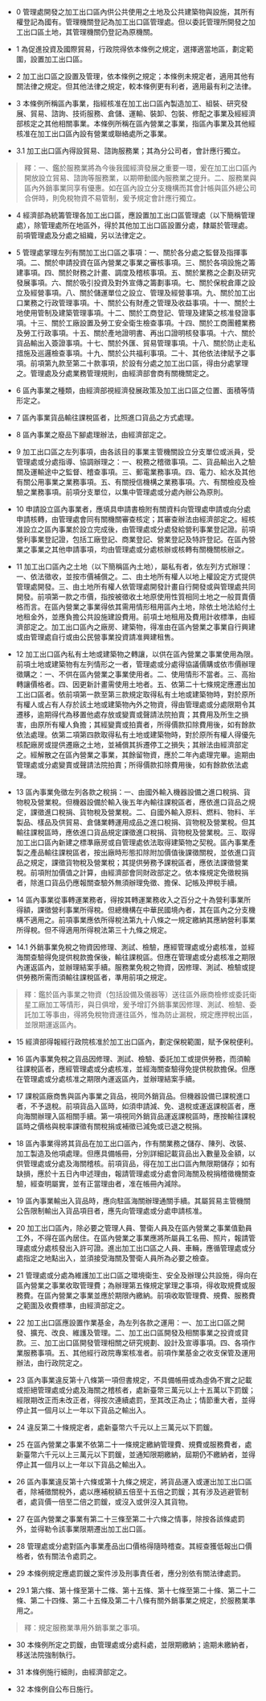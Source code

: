 * 0 管理處開發之加工出口區內供公共使用之土地及公共建築物與設施，其所有權登記為國有。管理機關登記為加工出口區管理處。但以委託管理所開發之加工出口區土地，其管理機關仍登記為原機關。

* 1 為促進投資及國際貿易，行政院得依本條例之規定，選擇適當地區，劃定範圍，設置加工出口區。

* 2 加工出口區之設置及管理，依本條例之規定；本條例未規定者，適用其他有關法律之規定。但其他法律之規定，較本條例更有利者，適用最有利之法律。

* 3 本條例所稱區內事業，指經核准在加工出口區內製造加工、組裝、研究發展、貿易、諮詢、技術服務、倉儲、運輸、裝卸、包裝、修配之事業及經經濟部核定之其他相關事業。本條例所稱在區內營業之事業，指區內事業及其他經核准在加工出口區內設有營業或聯絡處所之事業。

* 3.1 加工出口區內得設貿易、諮詢服務業；其為分公司者，會計應行獨立。

> 釋：一、鑑於服務業將為今後我國經濟發展之重要一環，爰在加工出口區內開放設立貿易、諮詢等服務業，以期帶動國內服務業之提升。二、服務業與區內外銷事業同享有優惠。如在區內設立分支機構而其會計帳與區外總公司合併時，則免稅物資不易管制，爰予規定會計應行獨立。

* 4 經濟部為統籌管理各加工出口區，應設置加工出口區管理處（以下簡稱管理處），除管理處所在地區外，得於其他加工出口區設置分處，隸屬於管理處。前項管理處及分處之組織，另以法律定之。

* 5 管理處掌理左列有關加工出口區之事項：一、關於各分處之監督及指揮事項。二、關於申請投資在區內營業之事業之審核事項。三、關於各項設施之籌建事項。四、關於財務之計畫、調度及稽核事項。五、關於業務之企劃及研究發展事項。六、關於吸引投資及對外宣傳之籌劃事項。七、關於保稅倉庫之設立及經營事項。八、關於儲運單位之設立、管理及經營事項。九、關於加工出口業務之行政管理事項。十、關於公有財產之管理及收益事項。十一、關於土地使用管制及建築管理事項。十二、關於工商登記、管理及建築之核准發證事項。十三、關於工廠設置及勞工安全衛生檢查事項。十四、關於工商團體業務及勞工行政事項。十五、關於產地證明書、再出口證明核發事項。十六、關於貨品輸出入簽證事項。十七、關於外匯、貿易管理事項。十八、關於防止走私措施及巡邏檢查事項。十九、關於公共福利事項。二十、其他依法律賦予之事項。前項第九款至第二十款事項，於設有分處之加工出口區，得由分處掌理之。管理處及分處業務管理規則，由經濟部會商有關機關定之。

* 6 區內事業之種類，由經濟部視經濟發展政策及加工出口區之位置、面積等情形定之。

* 7 區內事業貨品輸往課稅區者，比照進口貨品之方式處理。

* 8 區內事業之廢品下腳處理辦法，由經濟部定之。

* 9 加工出口區之左列事項，由各該目的事業主管機關設立分支單位或派員，受管理處或分處指導、協調辦理之：一、稅務之稽徵事項。二、貨品輸出入之驗關及運輸途中之監督、稽查事項。三、郵電業務事項。四、電力、給水及其他有關公用事業之業務事項。五、有關授信機構之業務事項。六、有關檢疫及檢驗之業務事項。前項分支單位，以集中管理處或分處內辦公為原則。

* 10 申請設立區內事業者，應填具申請書檢附有關資料向管理處申請或向分處申請核轉，由管理處會同有關機關審查核定；其審查辦法由經濟部定之。經核准設立之區內事業於設立完成後，由管理處或分處發給營利事業登記證。前項營利事業登記證，包括工廠登記、商業登記、營業登記及特許登記。在區內營業之事業之其他申請事項，均由管理處或分處核辦或核轉有關機關核辦之。

* 11 加工出口區內之土地（以下簡稱區內土地），屬私有者，依左列方式辦理：一、依法徵收，並按市價補償之。二、由土地所有權人以地上權設定方式提供管理處開發。三、由土地所有權人依管理處開發計畫自行開發或與管理處共同開發。前項第一款之市價，指按被徵收土地原使用性質相同土地之一般買賣價格而言。在區內營業之事業得依其需用情形租用區內土地，除依土地法給付土地租金外，並應負擔公共設施建設費用。前項土地租用及費用計收標準，由經濟部定之。加工出口區內之廠房、建築物，得准由在區內營業之事業自行興建或由管理處自行或由公民營事業投資請准興建租售。

* 12 加工出口區內私有土地或建築物之轉讓，以供在區內營業之事業使用為限。前項土地或建築物有左列情形之一者，管理處或分處得協議價購或依市價辦理徵購之：一、不供在區內營業之事業使用者。二、使用情形不當者。三、高抬轉讓價格者。四、因更新計畫需使用土地者。五、依第二十七條規定應遷出加工出口區者。依前項第一款至第三款規定取得私有土地或建築物時，對於原所有權人或占有人存於該土地或建築物內外之物資，得由管理處或分處限期令其遷移，逾期得代為移置他處存放或變賣或聲請法院拍賣；其費用及所生之損害，由原所有權人負擔；其經變賣或拍賣者，所得價款扣除費用後，如有餘款依法處理。依第二項第四款取得私有土地或建築物時，對於原所有權人得優先核配廠房或提供遷廠之土地，並補償其拆遷停工之損失；其辦法由經濟部定之。經解散之在區內營業之事業，其餘留物資，應於二年內處理完畢。逾期由管理處或分處變賣或聲請法院拍賣；所得價款扣除費用後，如有餘款依法處理。

* 13 區內事業免徵左列各款之稅捐：一、由國外輸入機器設備之進口稅捐、貨物稅及營業稅。但機器設備於輸入後五年內輸往課稅區者，應依進口貨品之規定，課徵進口稅捐、貨物稅及營業稅。二、自國外輸入原料、燃料、物料、半製品、樣品及供貿易、倉儲業轉運用成品之進口稅捐、貨物稅及營業稅。但其輸往課稅區時，應依進口貨品規定課徵進口稅捐、貨物稅及營業稅。三、取得加工出口區內新建之標準廠房或自管理處依法取得建築物之契稅。區內事業產製之產品輸往課稅區者，按出廠時形態扣除附加價值後課徵關稅，並依進口貨品之規定，課徵貨物稅及營業稅；其提供勞務予課稅區者，應依法課徵營業稅。前項附加價值之計算，由經濟部會同財政部定之。依本條規定免徵稅捐者，除進口貨品仍應報關查驗外無須辦理免徵、擔保、記帳及押稅手續。

* 14 區內事業從事轉運業務者，得按其轉運業務收入之百分之十為營利事業所得額，課徵營利事業所得稅。但總機構在中華民國境內者，其在區內之分支機構不適用之。前項事業應依所得稅法第九十八條之一規定繳納其應納營利事業所得稅。但不得適用所得稅法第三十九條之規定。

* 14.1 外銷事業免稅之物資因修理、測試、檢驗，應經管理處或分處核准，並經海關查驗得免提供稅款擔保後，輸往課稅區。但應在管理處或分處核准之期限內運返區內，並辦理結案手續。服務業免稅之物資，因修理、測試、檢驗或提供勞務所需而須輸往課稅區者，準用前項之規定。

> 釋：鑑於區內事業之物資（包括設備及儀器等）送往區外廠商檢修或委託衛星工廠加工等情形，與日俱增，爰予增訂外銷事業因修理、測試、檢驗、委託加工等事由，得將免稅物資運往區外，惟為防止漏稅，規定應押稅出區，並限期運返區內。

* 15 經濟部得報經行政院核准於加工出口區內，劃定保稅範圍，賦予保稅便利。

* 16 區內事業免稅之貨品因修理、測試、檢驗、委託加工或提供勞務，而須輸往課稅區者，應經管理處或分處核准，並經海關查驗得免提供稅款擔保。但應在管理處或分處核准之期限內運返區內，並辦理結案手續。

* 17 課稅區廠商售與區內事業之貨品，視同外銷貨品。但機器設備已課稅進口者，不予退稅。前項貨品入區時，如須申請減、免、退稅或運返課稅區者，應向海關辦理入區相關手續。第一項視同外銷貨品運返課稅區時，應按輸往課稅區時之價格與稅率課徵有關稅捐或補徵已減免或已退之稅捐。

* 18 區內事業得將其貨品在加工出口區內，作有關業務之儲存、陳列、改裝、加工製造及他項處理。但應具備帳冊，分別詳細記載貨品出入數量及金額，以供管理處或分處及海關稽核。前項貨品，得在加工出口區內無限期儲存；如有缺損，應於十五日內申述理由，報請管理處或分處會同海關及稅捐稽徵機關查驗，經查明屬實，並有正當理由者，准在帳冊內減除。

* 19 區內事業輸出入貨品時，應向駐區海關辦理通關手續。其屬貿易主管機關公告限制輸出入貨品項目者，應先向管理處或分處申請核准。

* 20 加工出口區內，除必要之管理人員、警衛人員及在區內營業之事業值勤員工外，不得在區內居住。在區內營業之事業應將所屬員工名冊、照片，報請管理處或分處核發出入許可證。進出加工出口區之人員、車輛，應循管理處或分處指定之地點出入，並須接受海關及警衛人員所為必要之檢查。

* 21 管理處或分處為維護加工出口區之環境衛生、安全及辦理公共設施，得向在區內營業之事業收取管理費；為辦理第五條規定掌理之事項，得收取規費或服務費。在區內營業之事業並應於期限內繳納。前項收取管理費、規費、服務費之範圍及收費標準，由經濟部定之。

* 22 加工出口區應設置作業基金，為左列各款之運用：一、加工出口區之開發、擴充、改良、維護及管理。二、加工出口區開發及相關事業之投資或貸款。三、加工出口區開發管理相關之研究規劃、設計及宣導事項。四、各項作業服務事項。五、其他經行政院專案核准者。前項作業基金之收支保管及運用辦法，由行政院定之。

* 23 區內事業違反第十八條第一項但書規定，不具備帳冊或為虛偽不實之記載或拒絕管理處或分處及海關之稽核者，處新臺幣三萬元以上十五萬以下罰鍰；經限期改正而未改正者，得按次連續處罰，至其改正為止；情節重大者，並得停止其一個月以上一年以下貨品之輸出入。

* 24 違反第二十條規定者，處新臺幣六千元以上三萬元以下罰鍰。

* 25 在區內營業之事業不依第二十一條規定繳納管理費、規費或服務費者，處新臺幣六千元以上三萬元以下罰鍰，並通知限期繳納，屆期仍不繳納者，並得停止其一個月以上一年以下貨品之輸出入。

* 26 區內事業違反第十六條或第十九條之規定，將貨品運入或運出加工出口區者，除補徵關稅外，處以應補稅額五倍至十五倍之罰鍰；其有涉及逃避管制者，處貨價一倍至二倍之罰鍰，或沒入或併沒入其貨物。

* 27 在區內營業之事業有第二十三條至第二十六條之情事，除按各該條處罰外，並得勒令該事業限期遷出加工出口區。

* 28 管理處或分處對區內事業產品出口價格得隨時稽查。其經查獲低報出口價格者，依有關法令處罰之。

* 29 本條例規定應處罰鍰之案件涉及刑事責任者，應分別依有關法律處罰。

* 29.1 第六條、第十條至第十二條、第十五條、第十七條至第二十條、第二十二條、第二十四條、第二十五條及第二十八條有關外銷事業之規定，於服務業準用之。

> 釋：規定服務業準用外銷事業之事項。

* 30 本條例所定之罰鍰，由管理處或分處科處，並限期繳納；逾期未繳納者，移送法院強制執行。

* 31 本條例施行細則，由經濟部定之。

* 32 本條例自公布日施行。

